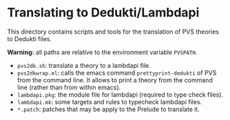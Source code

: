 Translating to Dedukti/Lambdapi
===============================

This directory contains scripts and tools for the translation of PVS theories
to Dedukti files.

**Warning:** all paths are relative to the environment variable `PVSPATH`.

- `pvs2dk.sh`: translate a theory to a lambdapi file.
- `pvs2dkwrap.el`: calls the emacs command `prettyprint-dedukti` of PVS from the
  command line. It allows to print a theory from the command line (rather than
  from within emacs).
- `lambdapi.pkg`: the module file for lambdapi (required to type check files).
- `lambdapi.mk`: some targets and rules to typecheck lambdapi files.
- `*.patch`: patches that may be apply to the Prelude to translate it.
